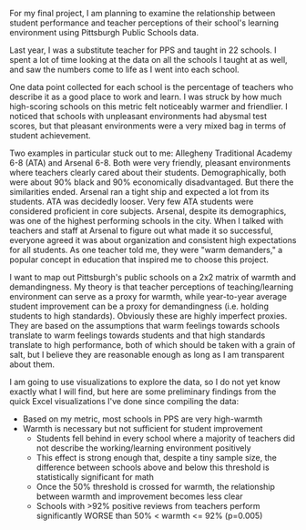 For my final project, I am planning to examine the relationship between student performance
and teacher perceptions of their school's learning environment using Pittsburgh Public Schools data.

Last year, I was a substitute teacher for PPS and taught in 22 schools. I spent a lot of time looking at the data on all the schools I
taught at as well, and saw the numbers come to life as I went into each school.

One data point collected for each school is the percentage of teachers who describe it as a good place to work and learn. I was struck
by how much high-scoring schools on this metric felt noticeably warmer and friendlier. I noticed that schools with unpleasant environments
had abysmal test scores, but that pleasant environments were a very mixed bag in terms of student achievement.

Two examples in particular stuck out to me: Allegheny Traditional Academy 6-8 (ATA) and Arsenal 6-8. Both were very friendly, pleasant
environments where teachers clearly cared about their students. Demographically, both were about 90% black and 90% economically disadvantaged.
But there the similarities ended. Arsenal ran a tight ship and expected a lot from its students. ATA was decidedly looser. Very few ATA
students were considered proficient in core subjects. Arsenal, despite its demographics, was one of the highest performing schools in the
city. When I talked with teachers and staff at Arsenal to figure out what made it so successful, everyone agreed it was about organization
and consistent high expectations for all students. As one teacher told me, they were "warm demanders," a popular concept in education that
inspired me to choose this project.

I want to map out Pittsburgh's public schools on a 2x2 matrix of warmth and demandingness. My theory is that teacher perceptions of
teaching/learning environment can serve as a proxy for warmth, while year-to-year average student improvement can be a proxy for demandingness
(i.e. holding students to high standards).
Obviously these are highly imperfect proxies. They are based on the assumptions that warm feelings towards schools translate to warm
feelings towards students and that high standards translate to high performance, both of which should be taken with a grain of salt,
but I believe they are reasonable enough as long as I am transparent about them.


I am going to use visualizations to explore the data, so I do not yet know exactly what I will find, but here are some preliminary
findings from the quick Excel visualizations I've done since compiling the data:
* Based on my metric, most schools in PPS are very high-warmth
* Warmth is necessary but not sufficient for student improvement
  * Students fell behind in every school where a majority of teachers did not describe the working/learning environment positively
   * This effect is strong enough that, despite a tiny sample size, the difference between schools above and below this threshold is statistically significant for math
  * Once the 50% threshold is crossed for warmth, the relationship between warmth and improvement becomes less clear
   * Schools with >92% positive reviews from teachers perform significantly WORSE than 50% < warmth <= 92% (p=0.005)
